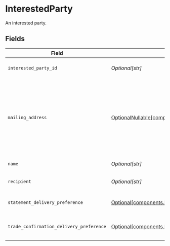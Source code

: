 # InterestedParty

An interested party.


## Fields

| Field                                                                                                                                                                                                                                                                                                                                                                                                                                                              | Type                                                                                                                                                                                                                                                                                                                                                                                                                                                               | Required                                                                                                                                                                                                                                                                                                                                                                                                                                                           | Description                                                                                                                                                                                                                                                                                                                                                                                                                                                        | Example                                                                                                                                                                                                                                                                                                                                                                                                                                                            |
| ------------------------------------------------------------------------------------------------------------------------------------------------------------------------------------------------------------------------------------------------------------------------------------------------------------------------------------------------------------------------------------------------------------------------------------------------------------------ | ------------------------------------------------------------------------------------------------------------------------------------------------------------------------------------------------------------------------------------------------------------------------------------------------------------------------------------------------------------------------------------------------------------------------------------------------------------------ | ------------------------------------------------------------------------------------------------------------------------------------------------------------------------------------------------------------------------------------------------------------------------------------------------------------------------------------------------------------------------------------------------------------------------------------------------------------------ | ------------------------------------------------------------------------------------------------------------------------------------------------------------------------------------------------------------------------------------------------------------------------------------------------------------------------------------------------------------------------------------------------------------------------------------------------------------------ | ------------------------------------------------------------------------------------------------------------------------------------------------------------------------------------------------------------------------------------------------------------------------------------------------------------------------------------------------------------------------------------------------------------------------------------------------------------------ |
| `interested_party_id`                                                                                                                                                                                                                                                                                                                                                                                                                                              | *Optional[str]*                                                                                                                                                                                                                                                                                                                                                                                                                                                    | :heavy_minus_sign:                                                                                                                                                                                                                                                                                                                                                                                                                                                 | A system-generated unique identifier for an Interested Party on an account; Used to access the record after creation                                                                                                                                                                                                                                                                                                                                               | ecf44f2f-7030-48ed-b937-c40891ee10c8                                                                                                                                                                                                                                                                                                                                                                                                                               |
| `mailing_address`                                                                                                                                                                                                                                                                                                                                                                                                                                                  | [OptionalNullable[components.InterestedPartyMailingAddress]](../../models/components/interestedpartymailingaddress.md)                                                                                                                                                                                                                                                                                                                                             | :heavy_minus_sign:                                                                                                                                                                                                                                                                                                                                                                                                                                                 | The object containing data for the purpose of delivery physical mailings to a party; Typically used for statements, account updates, tax documents, and other postal mailings; May also be used as an alternative identity verification address to personalAddress. Required fields within the `mailing_address` object include:<br/> - `administrative_area`<br/> - `region_code` - 2 character CLDR Code<br/> - `postal_code`<br/> - `locality`<br/> - `address_lines` - max 5 lines |                                                                                                                                                                                                                                                                                                                                                                                                                                                                    |
| `name`                                                                                                                                                                                                                                                                                                                                                                                                                                                             | *Optional[str]*                                                                                                                                                                                                                                                                                                                                                                                                                                                    | :heavy_minus_sign:                                                                                                                                                                                                                                                                                                                                                                                                                                                 | The name field Format: accounts/[{account}/interestedParties/{interestedParty}                                                                                                                                                                                                                                                                                                                                                                                     | accounts/01HC3MAQ4DR9QN1V8MJ4CN1HMK/interestedParties/ecf44f2f-7030-48ed-b937-c40891ee10c8                                                                                                                                                                                                                                                                                                                                                                         |
| `recipient`                                                                                                                                                                                                                                                                                                                                                                                                                                                        | *Optional[str]*                                                                                                                                                                                                                                                                                                                                                                                                                                                    | :heavy_minus_sign:                                                                                                                                                                                                                                                                                                                                                                                                                                                 | The sending address name for mailings to Interested Parties The name of an Interested Party; Used for envelope/communication addressing                                                                                                                                                                                                                                                                                                                            | John Dough                                                                                                                                                                                                                                                                                                                                                                                                                                                         |
| `statement_delivery_preference`                                                                                                                                                                                                                                                                                                                                                                                                                                    | [Optional[components.InterestedPartyStatementDeliveryPreference]](../../models/components/interestedpartystatementdeliverypreference.md)                                                                                                                                                                                                                                                                                                                           | :heavy_minus_sign:                                                                                                                                                                                                                                                                                                                                                                                                                                                 | Delivery method instruction for account statements for a given Interested Party; Can be `DIGITAL`, `PHYSICAL`, `SUPPRESS`; Defaults to `PHYSICAL` on party creation                                                                                                                                                                                                                                                                                                | DIGITAL                                                                                                                                                                                                                                                                                                                                                                                                                                                            |
| `trade_confirmation_delivery_preference`                                                                                                                                                                                                                                                                                                                                                                                                                           | [Optional[components.InterestedPartyTradeConfirmationDeliveryPreference]](../../models/components/interestedpartytradeconfirmationdeliverypreference.md)                                                                                                                                                                                                                                                                                                           | :heavy_minus_sign:                                                                                                                                                                                                                                                                                                                                                                                                                                                 | Delivery method instruction for trade confirmations for a given Interested Party record; Can be `DIGITAL`, `PHYSICAL`, `SUPPRESS`; Defaults to `PHYSICAL` on party creation                                                                                                                                                                                                                                                                                        | DIGITAL                                                                                                                                                                                                                                                                                                                                                                                                                                                            |